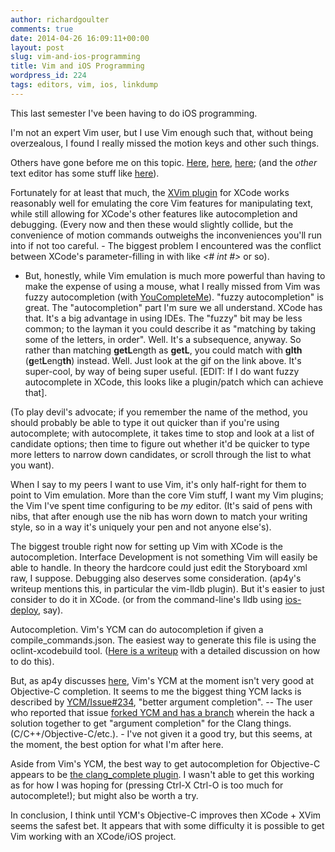```yaml
---
author: richardgoulter
comments: true
date: 2014-04-26 16:09:11+00:00
layout: post
slug: vim-and-ios-programming
title: Vim and iOS Programming
wordpress_id: 224
tags: editors, vim, ios, linkdump
---
```


This last semester I've been having to do iOS programming.

I'm not an expert Vim user, but I use Vim enough such that, without being overzealous, I found I really missed the motion keys and other such things.

Others have gone before me on this topic. [Here](http://ap4y.github.io/2013/11/10/vim-for-ios-developers.html), [here](http://appventure.me/2013/01/29/use-vim-as-xcode-alternative-ios-mac-cocoa/), [here](http://blog.patspam.com/2014/vim-objc-code-completion); (and the *other* text editor has some stuff like [here](http://roupam.github.io/)).

Fortunately for at least that much, the [XVim plugin](https://github.com/JugglerShu/XVim) for XCode works reasonably well for emulating the core Vim features for manipulating text, while still allowing for XCode's other features like autocompletion and debugging.
(Every now and then these would slightly collide, but the convenience of motion commands outweighs the inconveniences you'll run into if not too careful. - The biggest problem I encountered was the conflict between XCode's parameter-filling in with like _<# int #>_ or so).

- But, honestly, while Vim emulation is much more powerful than having to make the expense of using a mouse, what I really missed from Vim was fuzzy autocompletion (with [YouCompleteMe](https://github.com/Valloric/YouCompleteMe)).
"fuzzy autocompletion" is great. The "autocompletion" part I'm sure we all understand. XCode has that. It's a big advantage in using IDEs. The "fuzzy" bit may be less common; to the layman it you could describe it as "matching by taking some of the letters, in order". Well. It's a subsequence, anyway. So rather than matching **getL**ength as **getL**, you could match with **glth** (**g**et**L**eng**th**) instead.
Well. Just look at the gif on the link above. It's super-cool, by way of being super useful.
[EDIT: If I do want fuzzy autocomplete in XCode, this looks like a plugin/patch which can achieve that].

(To play devil's advocate; if you remember the name of the method, you should probably be able to type it out quicker than if you're using autocomplete; with autocomplete, it takes time to stop and look at a list of candidate options; then time to figure out whether it'd be quicker to type more letters to narrow down candidates, or scroll through the list to what you want).

When I say to my peers I want to use Vim, it's only half-right for them to point to Vim emulation.
More than the core Vim stuff, I want my Vim plugins; the Vim I've spent time configuring to be _my_ editor. (It's said of pens with nibs, that after enough use the nib has worn down to match your writing style, so in a way it's uniquely your pen and not anyone else's).

The biggest trouble right now for setting up Vim with XCode is the autocompletion.
Interface Development is not something Vim will easily be able to handle. In theory the hardcore could just edit the Storyboard xml raw, I suppose.
Debugging also deserves some consideration. (ap4y's writeup mentions this, in particular the vim-lldb plugin). But it's easier to just consider to do it in XCode. (or from the command-line's lldb using [ios-deploy](https://github.com/phonegap/ios-deploy), say).

Autocompletion. Vim's YCM can do autocompletion if given a compile_commands.json.
The easiest way to generate this file is using the oclint-xcodebuild tool. ([Here is a writeup](http://blog.patspam.com/2014/vim-objc-code-completion) with a detailed discussion on how to do this).

But, as ap4y discusses [here](https://github.com/Valloric/YouCompleteMe/issues/84#issuecomment-29862144), Vim's YCM at the moment isn't very good at Objective-C completion.
It seems to me the biggest thing YCM lacks is described by [YCM/Issue#234](https://github.com/Valloric/YouCompleteMe/issues/234), "better argument completion".
-- The user who reported that issue [forked YCM and has a branch](https://github.com/oblitum/YouCompleteMe/tree/clang_complete-params) wherein the hack a solution together to get "argument completion" for the Clang things. (C/C++/Objective-C/etc.). - I've not given it a good try, but this seems, at the moment, the best option for what I'm after here.

Aside from Vim's YCM, the best way to get autocompletion for Objective-C appears to be [the clang_complete plugin](https://github.com/Rip-Rip/clang_complete). I wasn't able to get this working as for how I was hoping for (pressing Ctrl-X Ctrl-O is too much for autocomplete!); but might also be worth a try.

In conclusion, I think until YCM's Objective-C improves then XCode + XVim seems the safest bet. It appears that with some difficulty it is possible to get Vim working with an XCode/iOS project.
